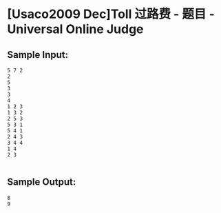 # [Usaco2009 Dec]Toll 过路费 - 题目 - Universal Online Judge


## Sample Input: 
```
5 7 2
2
5
3
3
4
1 2 3
1 3 2
2 5 3
5 3 1
5 4 1
2 4 3
3 4 4
1 4
2 3


```

## Sample Output: 
```
8
9

```
